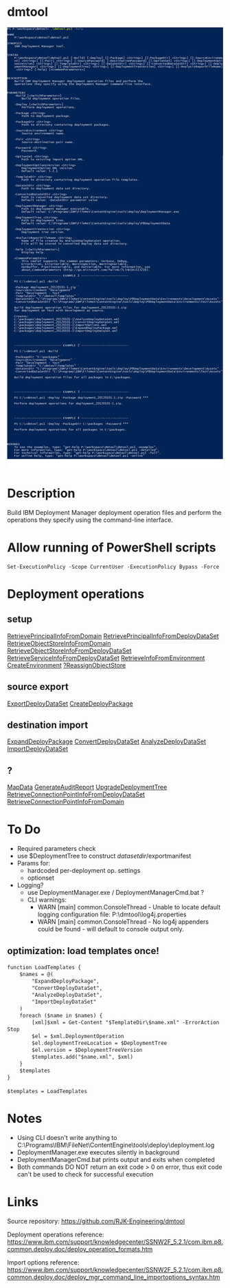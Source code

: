 # dmtool

![.\dmtool.ps1 -Help](help.png)

# Description

Build IBM Deployment Manager deployment operation files and perform the
operations they specify using the command-line interface.

# Allow running of PowerShell scripts

```
Set-ExecutionPolicy -Scope CurrentUser -ExecutionPolicy Bypass -Force
```

# Deployment operations

## setup
[RetrievePrincipalInfoFromDomain](https://www.ibm.com/support/knowledgecenter/SSNW2F_5.2.1/com.ibm.p8.common.deploy.doc/deploy_operation_formats.htm#deploy_operation_formats__RetrievePrincipalInfoFromDomain_main)
[RetrievePrincipalInfoFromDeployDataSet](https://www.ibm.com/support/knowledgecenter/SSNW2F_5.2.1/com.ibm.p8.common.deploy.doc/deploy_operation_formats.htm#deploy_operation_formats__RetrievePrincipalInfoFromDeployDataSet_main)
[RetrieveObjectStoreInfoFromDomain](https://www.ibm.com/support/knowledgecenter/SSNW2F_5.2.1/com.ibm.p8.common.deploy.doc/deploy_operation_formats.htm#deploy_operation_formats__RetrieveObjectStoreInfoFromDomain_main)
[RetrieveObjectStoreInfoFromDeployDataSet](https://www.ibm.com/support/knowledgecenter/SSNW2F_5.2.1/com.ibm.p8.common.deploy.doc/deploy_operation_formats.htm#deploy_operation_formats__RetrieveObjectStoreInfoFromDeployDataSet_main)
[RetrieveServiceInfoFromDeployDataSet](https://www.ibm.com/support/knowledgecenter/SSNW2F_5.2.1/com.ibm.p8.common.deploy.doc/deploy_operation_formats.htm#deploy_operation_formats__RetrieveServiceInfoFromDeployDataSet_main)
[RetrieveInfoFromEnvironment](https://www.ibm.com/support/knowledgecenter/SSNW2F_5.2.1/com.ibm.p8.common.deploy.doc/deploy_operation_formats.htm#deploy_operation_formats__RetrieveInfoFromEnvironment_main)
[CreateEnvironment](https://www.ibm.com/support/knowledgecenter/SSNW2F_5.2.1/com.ibm.p8.common.deploy.doc/deploy_operation_formats.htm#deploy_operation_formats__CreateEnvironment_main)
[?ReassignObjectStore](https://www.ibm.com/support/knowledgecenter/SSNW2F_5.2.1/com.ibm.p8.common.deploy.doc/deploy_operation_formats.htm#deploy_operation_formats__?ReassignObjectStore_main)

## source export
[ExportDeployDataSet](https://www.ibm.com/support/knowledgecenter/SSNW2F_5.2.1/com.ibm.p8.common.deploy.doc/deploy_operation_formats.htm#deploy_operation_formats__ExportDeployDataSet_main)
[CreateDeployPackage](https://www.ibm.com/support/knowledgecenter/SSNW2F_5.2.1/com.ibm.p8.common.deploy.doc/deploy_operation_formats.htm#deploy_operation_formats__CreateDeployPackage_main)

## destination import
[ExpandDeployPackage](https://www.ibm.com/support/knowledgecenter/SSNW2F_5.2.1/com.ibm.p8.common.deploy.doc/deploy_operation_formats.htm#deploy_operation_formats__ExpandDeployPackage_main)
[ConvertDeployDataSet](https://www.ibm.com/support/knowledgecenter/SSNW2F_5.2.1/com.ibm.p8.common.deploy.doc/deploy_operation_formats.htm#deploy_operation_formats__ConvertDeployDataSet_main)
[AnalyzeDeployDataSet](https://www.ibm.com/support/knowledgecenter/SSNW2F_5.2.1/com.ibm.p8.common.deploy.doc/deploy_operation_formats.htm#deploy_operation_formats__AnalyzeDeployDataSet_main)
[ImportDeployDataSet](https://www.ibm.com/support/knowledgecenter/SSNW2F_5.2.1/com.ibm.p8.common.deploy.doc/deploy_operation_formats.htm#deploy_operation_formats__ImportDeployDataSet_main)

## ?
[MapData](https://www.ibm.com/support/knowledgecenter/SSNW2F_5.2.1/com.ibm.p8.common.deploy.doc/deploy_operation_formats.htm#deploy_operation_formats__MapData_main)
[GenerateAuditReport](https://www.ibm.com/support/knowledgecenter/SSNW2F_5.2.1/com.ibm.p8.common.deploy.doc/deploy_operation_formats.htm#deploy_operation_formats__GenerateAuditReport_main)
[UpgradeDeploymentTree](https://www.ibm.com/support/knowledgecenter/SSNW2F_5.2.1/com.ibm.p8.common.deploy.doc/deploy_operation_formats.htm#deploy_operation_formats__UpgradeDeploymentTree_main)
[RetrieveConnectionPointInfoFromDeployDataSet](https://www.ibm.com/support/knowledgecenter/SSNW2F_5.2.1/com.ibm.p8.common.deploy.doc/deploy_operation_formats.htm#deploy_operation_formats__RetrieveConnectionPointInfoFromDeployDataSet_main)
[RetrieveConnectionPointInfoFromDomain](https://www.ibm.com/support/knowledgecenter/SSNW2F_5.2.1/com.ibm.p8.common.deploy.doc/deploy_operation_formats.htm#deploy_operation_formats__RetrieveConnectionPointInfoFromDomain_main)


# To Do

* Required parameters check
* use $DeploymentTree to construct $datasetdir/$exportmanifest
* Params for:
    * hardcoded per-deployment op. settings
    * optionset
* Logging?
    * use DeploymentManager.exe / DeploymentManagerCmd.bat ?
    * CLI warnings:
        * WARN [main] common.ConsoleThread - Unable to locate default logging configuration file: P:\dmtool\log4j.properties
        * WARN [main] common.ConsoleThread - No log4j appenders could be found - will default to console output only.

## optimization: load templates once!

```
function LoadTemplates {
    $names = @(
        "ExpandDeployPackage",
        "ConvertDeployDataSet",
        "AnalyzeDeployDataSet",
        "ImportDeployDataSet"
    )
    foreach ($name in $names) {
        [xml]$xml = Get-Content "$TemplateDir\$name.xml" -ErrorAction Stop
        $el = $xml.DeploymentOperation
        $el.deploymentTreeLocation = $DeploymentTree
        $el.version = $DeploymentTreeVersion
        $templates.add("$name.xml", $xml)
    }
    $templates
}

$templates = LoadTemplates
```

# Notes

* Using CLI doesn't write anything to C:\Programs\IBM\FileNet\ContentEngine\tools\deploy\deployment.log
* DeploymentManager.exe executes silently in background
* DeploymentManagerCmd.bat prints output and exits when completed
* Both commands DO NOT return an exit code > 0 on error, thus exit code can't be used to check for successful execution

# Links

Source repository:
https://github.com/RJK-Engineering/dmtool

Deployment operations reference:
https://www.ibm.com/support/knowledgecenter/SSNW2F_5.2.1/com.ibm.p8.common.deploy.doc/deploy_operation_formats.htm

Import options reference:
https://www.ibm.com/support/knowledgecenter/SSNW2F_5.2.1/com.ibm.p8.common.deploy.doc/deploy_mgr_command_line_importoptions_syntax.htm

